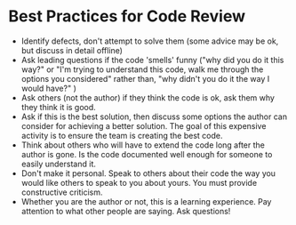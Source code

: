 # Best Practices for Code Review

- Identify defects, don't attempt to solve them (some advice may be ok, but discuss in detail offline)
- Ask leading questions if the code 'smells' funny ("why did you do it this way?" or "I'm trying to understand this code, walk me through the options you considered" rather than, "why didn't you do it the way I would have?" )
- Ask others (not the author) if they think the code is ok, ask them why they think it is good.
- Ask if this is the best solution, then discuss some options the author can consider for achieving a better solution. The goal of this expensive activity is to ensure the team is creating the best code.
- Think about others who will have to extend the code long after the author is gone. Is the code documented well enough for someone to easily understand it.
- Don't make it personal. Speak to others about their code the way you would like others to speak to you about yours. You must provide constructive criticism.
- Whether you are the author or not, this is a learning experience. Pay attention to what other people are saying. Ask questions!
